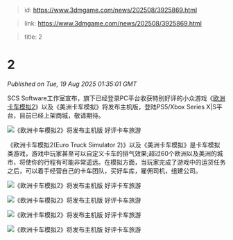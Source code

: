 > id: https://www.3dmgame.com/news/202508/3925869.html

> link: https://www.3dmgame.com/news/202508/3925869.html

> title: 2

# 2
_Published on Tue, 19 Aug 2025 01:35:01 GMT_

SCS Software工作室宣布，旗下已经登录PC平台收获特别好评的小众游戏《[欧洲卡车模拟2](https://www.3dmgame.com/games/eotksr2/)》以及《美洲卡车模拟》将发布主机版，登陆PS5/Xbox Series X|S平台，目前已经上架商城，敬请期待。

![《欧洲卡车模拟2》将发布主机版 好评卡车旅游](https://img.3dmgame.com/uploads/images/news/20250819/1755567251_297990.jpg)

《欧洲卡车模拟2(Euro Truck Simulator 2)》以及《美洲卡车模拟》是卡车模拟类游戏，游戏中玩家甚至可以自定义卡车的排气效果;超过60个欧洲以及美洲的城市，将使你的行程有可能非常遥远。在模拟方面，当玩家完成了游戏中的运货任务之后，可以着手经营自己的卡车团队，买好车库，雇佣司机，组建公司。

![《欧洲卡车模拟2》将发布主机版 好评卡车旅游](https://img.3dmgame.com/uploads/images/news/20250819/1755567262_234750.jpg)

![《欧洲卡车模拟2》将发布主机版 好评卡车旅游](https://img.3dmgame.com/uploads/images/news/20250819/1755567262_900047.jpg)

![《欧洲卡车模拟2》将发布主机版 好评卡车旅游](https://img.3dmgame.com/uploads/images/news/20250819/1755567262_876817.jpg)

![《欧洲卡车模拟2》将发布主机版 好评卡车旅游](https://img.3dmgame.com/uploads/images/news/20250819/1755567262_730758.jpg)
